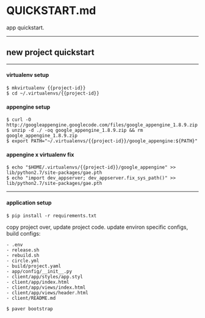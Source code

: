 QUICKSTART.md
=============

app quickstart.


-----

## new project quickstart

-----


#### virtualenv setup

    $ mkvirtualenv {{project-id}}
    $ cd ~/.virtualenvs/{{project-id}}


#### appengine setup

    $ curl -O http://googleappengine.googlecode.com/files/google_appengine_1.8.9.zip
    $ unzip -d ./ -oq google_appengine_1.8.9.zip && rm google_appengine_1.8.9.zip
    $ export PATH="~/.virtualenvs/{{project-id}}/google_appengine:${PATH}"


#### appengine x virtualenv fix

    $ echo "$HOME/.virtualenvs/{{project-id}}/google_appengine" >> lib/python2.7/site-packages/gae.pth
    $ echo "import dev_appserver; dev_appserver.fix_sys_path()" >> lib/python2.7/site-packages/gae.pth


-----


####  application setup

    $ pip install -r requirements.txt


copy project over, update project code. update environ specific configs, build
configs:

    - .env
    - release.sh
    - rebuild.sh
    - circle.yml
    - build/project.yaml
    - app/config/__init__.py
    - client/app/styles/app.styl
    - client/app/index.html
    - client/app/views/index.html
    - client/app/views/header.html
    - client/README.md

    $ paver bootstrap
